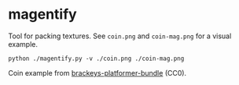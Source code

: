 # magentify

Tool for packing textures. See `coin.png` and `coin-mag.png` for a visual example.

```
python ./magentify.py -v ./coin.png ./coin-mag.png 
```

Coin example from [brackeys-platformer-bundle](https://brackeysgames.itch.io/brackeys-platformer-bundle) (CC0).
